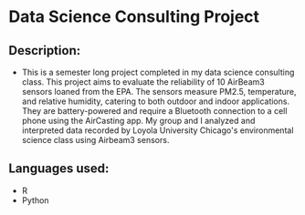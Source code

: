 # Data Science Consulting Project

## Description:
- This is a semester long project completed in my data science consulting class. This project aims to evaluate the reliability of 10 AirBeam3 sensors loaned from the EPA. The sensors measure PM2.5, temperature, and relative humidity, catering to both outdoor and indoor applications. They are battery-powered and require a Bluetooth connection to a cell phone using the AirCasting app. My group and I analyzed and interpreted data recorded by Loyola University Chicago's environmental science class using Airbeam3 sensors.


## Languages used:
- R
- Python
